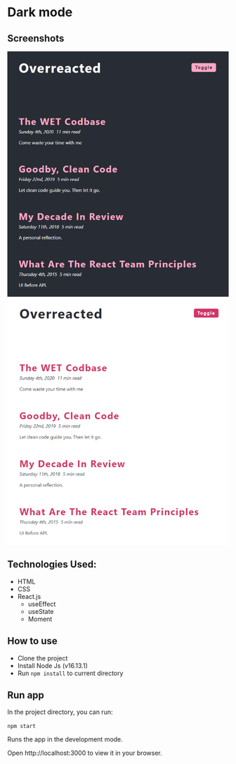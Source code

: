 # Dark mode

## Screenshots

![Screenshot](./screenshots/screenshot-1.png)
![Screenshot](./screenshots/screenshot-2.png)

## Technologies Used:
- HTML
- CSS
- React.js
   - useEffect
   - useState
   - Moment
## How to use
- Clone the project
- Install Node Js (v16.13.1)
- Run `npm install` to current directory

## Run app
In the project directory, you can run:

`npm start`

Runs the app in the development mode.

Open http://localhost:3000 to view it in your browser.